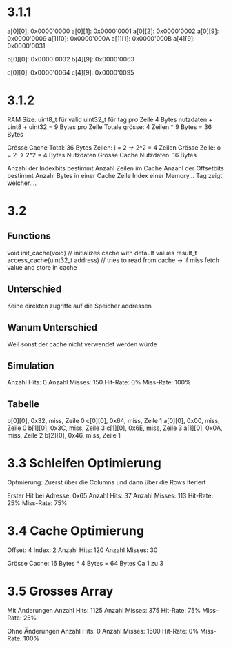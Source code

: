 # 3.1.1
a[0][0]: 0x0000'0000
a[0][1]: 0x0000'0001
a[0][2]: 0x0000'0002
a[0][9]: 0x0000'0009
a[1][0]: 0x0000'000A
a[1][1]: 0x0000'000B
a[4][9]: 0x0000'0031

b[0][0]: 0x0000'0032
b[4][9]: 0x0000'0063

c[0][0]: 0x0000'0064
c[4][9]: 0x0000'0095

# 3.1.2
RAM Size: 
uint8_t für valid
uint32_t für tag
pro Zeile 4 Bytes nutzdaten + uint8 + uint32 = 9 Bytes pro Zeile
Totale grösse: 4 Zeilen * 9 Bytes = 36 Bytes

Grösse Cache Total: 36 Bytes
Zeilen: i = 2 -> 2^2 = 4 Zeilen
Grösse Zeile: o = 2 -> 2^2 = 4 Bytes Nutzdaten
Grösse Cache Nutzdaten: 16 Bytes
 
Anzahl der Indexbits bestimmt Anzahl Zeilen im Cache
Anzahl der Offsetbits bestimmt Anzahl Bytes in einer Cache Zeile
Index einer Memory...
Tag zeigt, welcher....

# 3.2
## Functions 
void init_cache(void) // initializes cache with default values
result_t access_cache(uint32_t address) // tries to read from cache -> if miss fetch value and store in cache
## Unterschied
Keine direkten zugriffe auf die Speicher addressen
## Wanum Unterschied
Weil sonst der cache nicht verwendet werden würde

## Simulation
Anzahl Hits: 0
Anzahl Misses: 150
Hit-Rate: 0%
Miss-Rate: 100%

## Tabelle
b[0][0], 0x32, miss, Zeile 0
c[0][0], 0x64, miss, Zeile 1
a[0][0], 0x00, miss, Zeile 0
b[1][0], 0x3C, miss, Zeile 3
c[1][0], 0x6E, miss, Zeile 3
a[1][0], 0x0A, miss, Zeile 2
b[2][0], 0x46, miss, Zeile 1

# 3.3 Schleifen Optimierung
Optmierung: Zuerst über die Columns und dann über die Rows Iteriert

Erster Hit bei Adresse: 0x65
Anzahl Hits: 37
Anzahl Misses: 113
Hit-Rate: 25%
Miss-Rate: 75%

# 3.4 Cache Optimierung
Offset: 4
Index: 2
Anzahl Hits: 120
Anzahl Misses: 30

Grösse Cache: 16 Bytes * 4 Bytes = 64 Bytes
Ca 1 zu 3

# 3.5 Grosses Array
Mit Änderungen
Anzahl Hits: 1125
Anzahl Misses: 375
Hit-Rate: 75%
Miss-Rate: 25%

Ohne Änderungen
Anzahl Hits: 0
Anzahl Misses: 1500
Hit-Rate: 0%
Miss-Rate: 100%